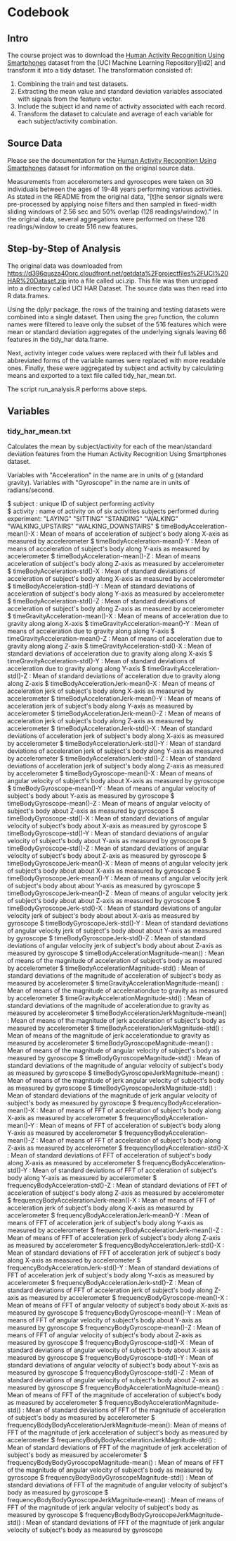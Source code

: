 # Codebook

## Intro
The course project was to download the [Human Activity Recognition Using Smartphones][id1] dataset from the [UCI Machine Learning Repository][id2] and transform it into a tidy dataset.  The transformation consisted of:

1. Combining the train and test datasets.
2. Extracting the mean value and standard deviation variables associated with signals from the feature vector.
3. Include the subject id and name of activity associated with each record.
4. Transform the dataset to calculate and average of each variable for each subject/activity combination.

## Source Data
Please see the documentation for the [Human Activity Recognition Using Smartphones][id1] dataset for information on the original source data.

Measurements from accelerometers and gyroscopes were taken on 30 individuals between the ages of 19-48 years performing various activities.  As stated in the README from the original data, "[t]he sensor signals were pre-processed by applying noise filters and then sampled in fixed-width sliding windows of 2.56 sec and 50% overlap (128 readings/window)."  In the original data, several aggregations were performed on these 128 readings/window to create 516 new features.

## Step-by-Step of Analysis
The original data was downloaded from https://d396qusza40orc.cloudfront.net/getdata%2Fprojectfiles%2FUCI%20HAR%20Dataset.zip into a file called uci.zip.  This file was then unzipped into a directory called UCI HAR Dataset.  The source data was then read into R data.frames.

Using the dplyr package, the rows of the training and testing datasets were combined into a single dataset.  Then using the `grep` function, the column names were filtered to leave only the subset of the 516 features which were mean or standard deviation aggregates of the underlying signals leaving 66 features in the tidy_har data.frame.

Next, activity integer code values were replaced with their full lables and abbreviated forms of the variable names were replaced with more readable ones.  Finally, these were aggregated by subject and activity by calculating means and exported to a text file called tidy_har_mean.txt.

The script run_analysis.R performs above steps.

## Variables

### tidy_har_mean.txt
Calculates the mean by subject/activity for each of the mean/standard deviation features from the Human Activity Recognition Using Smartphones dataset.

Variables with "Acceleration" in the name are in units of g (standard gravity).  Variables with "Gyroscope" in the name are in units of radians/second.

$ subject                                          : unique ID of subject performing activity  
$ activity                                         : name of activity on of six activities subjects performed during experiment: "LAYING" "SITTING" "STANDING" "WALKING" "WALKING_UPSTAIRS" "WALKING_DOWNSTAIRS"
$ timeBodyAcceleration-mean()-X                    : Mean of means of acceleration of subject's body along X-axis as measured by accelerometer
$ timeBodyAcceleration-mean()-Y                    : Mean of means of acceleration of subject's body along Y-axis as measured by accelerometer
$ timeBodyAcceleration-mean()-Z                    : Mean of means acceleration of subject's body along Z-axis as measured by accelerometer
$ timeBodyAcceleration-std()-X                     : Mean of standard deviations of acceleration of subject's body along X-axis as measured by accelerometer
$ timeBodyAcceleration-std()-Y                     : Mean of standard deviations of acceleration of subject's body along Y-axis as measured by accelerometer
$ timeBodyAcceleration-std()-Z                     : Mean of standard deviations of acceleration of subject's body along Z-axis as measured by accelerometer
$ timeGravityAcceleration-mean()-X                 : Mean of means of acceleration due to gravity along along X-axis 
$ timeGravityAcceleration-mean()-Y                 : Mean of means of acceleration due to gravity along along Y-axis 
$ timeGravityAcceleration-mean()-Z                 : Mean of means of acceleration due to gravity along along Z-axis 
$ timeGravityAcceleration-std()-X                  : Mean of standard deviations of acceleration due to gravity along along X-axis 
$ timeGravityAcceleration-std()-Y                  : Mean of standard deviations of acceleration due to gravity along along Y-axis 
$ timeGravityAcceleration-std()-Z                  : Mean of standard deviations of acceleration due to gravity along along Z-axis 
$ timeBodyAccelerationJerk-mean()-X                : Mean of means of acceleration jerk of subject's body along X-axis as measured by accelerometer
$ timeBodyAccelerationJerk-mean()-Y                : Mean of means of acceleration jerk of subject's body along Y-axis as measured by accelerometer
$ timeBodyAccelerationJerk-mean()-Z                : Mean of means of acceleration jerk of subject's body along Z-axis as measured by accelerometer
$ timeBodyAccelerationJerk-std()-X                 : Mean of standard deviations of acceleration jerk of subject's body along X-axis as measured by accelerometer
$ timeBodyAccelerationJerk-std()-Y                 : Mean of standard deviations of acceleration jerk of subject's body along Y-axis as measured by accelerometer
$ timeBodyAccelerationJerk-std()-Z                 : Mean of standard deviations of acceleration jerk of subject's body along Z-axis as measured by accelerometer
$ timeBodyGyroscope-mean()-X                       : Mean of means of angular velocity of subject's body about X-axis as measured by gyroscope
$ timeBodyGyroscope-mean()-Y                       : Mean of means of angular velocity of subject's body about Y-axis as measured by gyroscope
$ timeBodyGyroscope-mean()-Z                       : Mean of means of angular velocity of subject's body about Z-axis as measured by gyroscope
$ timeBodyGyroscope-std()-X                        : Mean of standard deviations of angular velocity of subject's body about X-axis as measured by gyroscope
$ timeBodyGyroscope-std()-Y                        : Mean of standard deviations of angular velocity of subject's body about Y-axis as measured by gyroscope
$ timeBodyGyroscope-std()-Z                        : Mean of standard deviations of angular velocity of subject's body about Z-axis as measured by gyroscope
$ timeBodyGyroscopeJerk-mean()-X                   : Mean of means of angular velocity jerk of subject's body about about X-axis as measured by gyroscope
$ timeBodyGyroscopeJerk-mean()-Y                   : Mean of means of angular velocity jerk of subject's body about about Y-axis as measured by gyroscope
$ timeBodyGyroscopeJerk-mean()-Z                   : Mean of means of angular velocity jerk of subject's body about about Z-axis as measured by gyroscope
$ timeBodyGyroscopeJerk-std()-X                    : Mean of standard deviations of angular velocity jerk of subject's body about about X-axis as measured by gyroscope
$ timeBodyGyroscopeJerk-std()-Y                    : Mean of standard deviations of angular velocity jerk of subject's body about about Y-axis as measured by gyroscope
$ timeBodyGyroscopeJerk-std()-Z                    : Mean of standard deviations of angular velocity jerk of subject's body about about Z-axis as measured by gyroscope
$ timeBodyAccelerationMagnitude-mean()             : Mean of means of the magnitude of acceleration of subject's body as measured by accelerometer
$ timeBodyAccelerationMagnitude-std()              : Mean of standard deviations of the magnitude of acceleration of subject's body as measured by accelerometer
$ timeGravityAccelerationMagnitude-mean()          : Mean of means of the magnitude of accelerationdue to gravity as measured by accelerometer
$ timeGravityAccelerationMagnitude-std()           : Mean of standard deviations of the magnitude of accelerationdue to gravity as measured by accelerometer
$ timeBodyAccelerationJerkMagnitude-mean()         : Mean of means of the magnitude of jerk acceleration of subject's body as measured by accelerometer
$ timeBodyAccelerationJerkMagnitude-std()          : Mean of means of the magnitude of jerk accelerationdue to gravity as measured by accelerometer
$ timeBodyGyroscopeMagnitude-mean()                : Mean of means of the magnitude of angular velocity of subject's body as measured by gyroscope
$ timeBodyGyroscopeMagnitude-std()                 : Mean of standard deviations of the magnitude of angular velocity of subject's body as measured by gyroscope
$ timeBodyGyroscopeJerkMagnitude-mean()            : Mean of means of the magnitude of jerk angular velocity of subject's body as measured by gyroscope
$ timeBodyGyroscopeJerkMagnitude-std()             : Mean of standard deviations of the magnitude of jerk angular velocity of subject's body as measured by gyroscope
$ frequencyBodyAcceleration-mean()-X               : Mean of means of FFT of acceleration of subject's body along X-axis as measured by accelerometer
$ frequencyBodyAcceleration-mean()-Y               : Mean of means of FFT of acceleration of subject's body along Y-axis as measured by accelerometer
$ frequencyBodyAcceleration-mean()-Z               : Mean of means of FFT of acceleration of subject's body along Z-axis as measured by accelerometer
$ frequencyBodyAcceleration-std()-X                : Mean of standard deviations of FFT of acceleration of subject's body along X-axis as measured by accelerometer
$ frequencyBodyAcceleration-std()-Y                : Mean of standard deviations of FFT of acceleration of subject's body along Y-axis as measured by accelerometer
$ frequencyBodyAcceleration-std()-Z                : Mean of standard deviations of FFT of acceleration of subject's body along Z-axis as measured by accelerometer
$ frequencyBodyAccelerationJerk-mean()-X           : Mean of means of FFT of acceleration jerk of subject's body along X-axis as measured by accelerometer
$ frequencyBodyAccelerationJerk-mean()-Y           : Mean of means of FFT of acceleration jerk of subject's body along Y-axis as measured by accelerometer
$ frequencyBodyAccelerationJerk-mean()-Z           : Mean of means of FFT of acceleration jerk of subject's body along Z-axis as measured by accelerometer
$ frequencyBodyAccelerationJerk-std()-X            : Mean of standard deviations of FFT of acceleration jerk of subject's body along X-axis as measured by accelerometer
$ frequencyBodyAccelerationJerk-std()-Y            : Mean of standard deviations of FFT of acceleration jerk of subject's body along Y-axis as measured by accelerometer
$ frequencyBodyAccelerationJerk-std()-Z            : Mean of standard deviations of FFT of acceleration jerk of subject's body along Z-axis as measured by accelerometer
$ frequencyBodyGyroscope-mean()-X                  : Mean of means of FFT of angular velocity of subject's body about X-axis as measured by gyroscope
$ frequencyBodyGyroscope-mean()-Y                  : Mean of means of FFT of angular velocity of subject's body about Y-axis as measured by gyroscope
$ frequencyBodyGyroscope-mean()-Z                  : Mean of means of FFT of angular velocity of subject's body about Z-axis as measured by gyroscope
$ frequencyBodyGyroscope-std()-X                   : Mean of standard deviations of angular velocity of subject's body about X-axis as measured by gyroscope
$ frequencyBodyGyroscope-std()-Y                   : Mean of standard deviations of angular velocity of subject's body about Y-axis as measured by gyroscope
$ frequencyBodyGyroscope-std()-Z                   : Mean of standard deviations of angular velocity of subject's body about Z-axis as measured by gyroscope
$ frequencyBodyAccelerationMagnitude-mean()        : Mean of means of FFT of the magnitude of acceleration of subject's body as measured by accelerometer
$ frequencyBodyAccelerationMagnitude-std()         : Mean of standard deviations of FFT of the magnitude of acceleration of subject's body as measured by accelerometer
$ frequencyBodyBodyAccelerationJerkMagnitude-mean(): Mean of means of FFT of the magnitude of jerk acceleration of subject's body as measured by accelerometer
$ frequencyBodyBodyAccelerationJerkMagnitude-std() : Mean of standard deviations of FFT of the magnitude of jerk acceleration of subject's body as measured by accelerometer
$ frequencyBodyBodyGyroscopeMagnitude-mean()       : Mean of means of FFT of the magnitude of angular velocity of subject's body as measured by gyroscope
$ frequencyBodyBodyGyroscopeMagnitude-std()        : Mean of standard deviations of FFT of the magnitude of angular velocity of subject's body as measured by gyroscope
$ frequencyBodyBodyGyroscopeJerkMagnitude-mean()   : Mean of means of FFT of the magnitude of jerk angular velocity of subject's body as measured by gyroscope
$ frequencyBodyBodyGyroscopeJerkMagnitude-std()    : Mean of standard deviations of FFT of the magnitude of jerk angular velocity of subject's body as measured by gyroscope

[id1]: http://archive.ics.uci.edu/ml/datasets/Human+Activity+Recognition+Using+Smartphones 